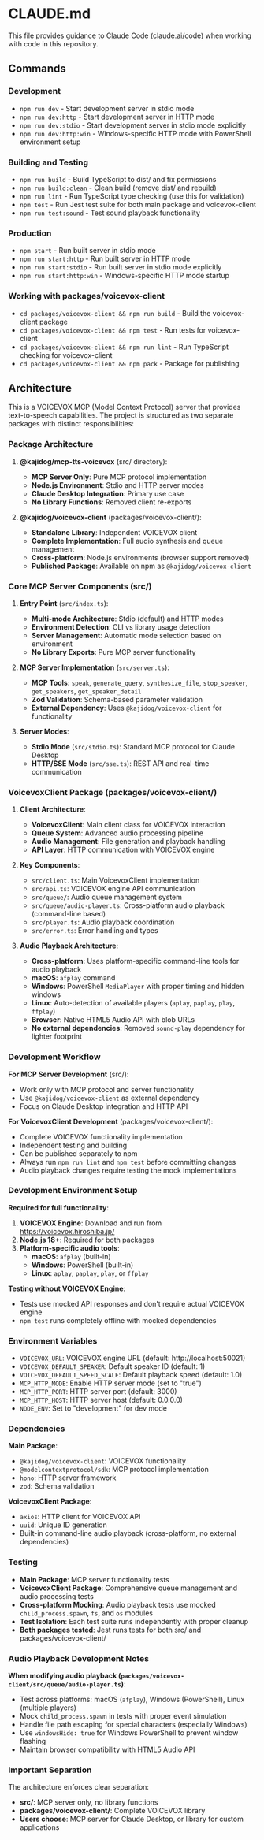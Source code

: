 # CLAUDE.md

This file provides guidance to Claude Code (claude.ai/code) when working with code in this repository.

## Commands

### Development
- `npm run dev` - Start development server in stdio mode
- `npm run dev:http` - Start development server in HTTP mode  
- `npm run dev:stdio` - Start development server in stdio mode explicitly
- `npm run dev:http:win` - Windows-specific HTTP mode with PowerShell environment setup

### Building and Testing
- `npm run build` - Build TypeScript to dist/ and fix permissions
- `npm run build:clean` - Clean build (remove dist/ and rebuild)
- `npm run lint` - Run TypeScript type checking (use this for validation)
- `npm test` - Run Jest test suite for both main package and voicevox-client
- `npm run test:sound` - Test sound playback functionality

### Production
- `npm start` - Run built server in stdio mode
- `npm run start:http` - Run built server in HTTP mode
- `npm run start:stdio` - Run built server in stdio mode explicitly
- `npm run start:http:win` - Windows-specific HTTP mode startup

### Working with packages/voicevox-client
- `cd packages/voicevox-client && npm run build` - Build the voicevox-client package
- `cd packages/voicevox-client && npm test` - Run tests for voicevox-client
- `cd packages/voicevox-client && npm run lint` - Run TypeScript checking for voicevox-client
- `cd packages/voicevox-client && npm pack` - Package for publishing

## Architecture

This is a VOICEVOX MCP (Model Context Protocol) server that provides text-to-speech capabilities. The project is structured as two separate packages with distinct responsibilities:

### Package Architecture

1. **@kajidog/mcp-tts-voicevox** (src/ directory):
   - **MCP Server Only**: Pure MCP protocol implementation
   - **Node.js Environment**: Stdio and HTTP server modes
   - **Claude Desktop Integration**: Primary use case
   - **No Library Functions**: Removed client re-exports

2. **@kajidog/voicevox-client** (packages/voicevox-client/):
   - **Standalone Library**: Independent VOICEVOX client
   - **Complete Implementation**: Full audio synthesis and queue management
   - **Cross-platform**: Node.js environments (browser support removed)
   - **Published Package**: Available on npm as `@kajidog/voicevox-client`

### Core MCP Server Components (src/)

1. **Entry Point** (`src/index.ts`):
   - **Multi-mode Architecture**: Stdio (default) and HTTP modes
   - **Environment Detection**: CLI vs library usage detection
   - **Server Management**: Automatic mode selection based on environment
   - **No Library Exports**: Pure MCP server functionality

2. **MCP Server Implementation** (`src/server.ts`):
   - **MCP Tools**: `speak`, `generate_query`, `synthesize_file`, `stop_speaker`, `get_speakers`, `get_speaker_detail`
   - **Zod Validation**: Schema-based parameter validation
   - **External Dependency**: Uses `@kajidog/voicevox-client` for functionality

3. **Server Modes**:
   - **Stdio Mode** (`src/stdio.ts`): Standard MCP protocol for Claude Desktop
   - **HTTP/SSE Mode** (`src/sse.ts`): REST API and real-time communication

### VoicevoxClient Package (packages/voicevox-client/)

1. **Client Architecture**:
   - **VoicevoxClient**: Main client class for VOICEVOX interaction
   - **Queue System**: Advanced audio processing pipeline
   - **Audio Management**: File generation and playback handling
   - **API Layer**: HTTP communication with VOICEVOX engine

2. **Key Components**:
   - `src/client.ts`: Main VoicevoxClient implementation
   - `src/api.ts`: VOICEVOX engine API communication
   - `src/queue/`: Audio queue management system
   - `src/queue/audio-player.ts`: Cross-platform audio playback (command-line based)
   - `src/player.ts`: Audio playback coordination
   - `src/error.ts`: Error handling and types

3. **Audio Playback Architecture**:
   - **Cross-platform**: Uses platform-specific command-line tools for audio playback
   - **macOS**: `afplay` command
   - **Windows**: PowerShell `MediaPlayer` with proper timing and hidden windows
   - **Linux**: Auto-detection of available players (`aplay`, `paplay`, `play`, `ffplay`)
   - **Browser**: Native HTML5 Audio API with blob URLs
   - **No external dependencies**: Removed `sound-play` dependency for lighter footprint

### Development Workflow

**For MCP Server Development** (src/):
- Work only with MCP protocol and server functionality
- Use `@kajidog/voicevox-client` as external dependency
- Focus on Claude Desktop integration and HTTP API

**For VoicevoxClient Development** (packages/voicevox-client/):
- Complete VOICEVOX functionality implementation
- Independent testing and building
- Can be published separately to npm
- Always run `npm run lint` and `npm test` before committing changes
- Audio playback changes require testing the mock implementations

### Development Environment Setup

**Required for full functionality**:
1. **VOICEVOX Engine**: Download and run from https://voicevox.hiroshiba.jp/
2. **Node.js 18+**: Required for both packages
3. **Platform-specific audio tools**:
   - **macOS**: `afplay` (built-in)
   - **Windows**: PowerShell (built-in)
   - **Linux**: `aplay`, `paplay`, `play`, or `ffplay`

**Testing without VOICEVOX Engine**:
- Tests use mocked API responses and don't require actual VOICEVOX engine
- `npm test` runs completely offline with mocked dependencies

### Environment Variables

- `VOICEVOX_URL`: VOICEVOX engine URL (default: http://localhost:50021)
- `VOICEVOX_DEFAULT_SPEAKER`: Default speaker ID (default: 1)
- `VOICEVOX_DEFAULT_SPEED_SCALE`: Default playback speed (default: 1.0)
- `MCP_HTTP_MODE`: Enable HTTP server mode (set to "true")
- `MCP_HTTP_PORT`: HTTP server port (default: 3000)
- `MCP_HTTP_HOST`: HTTP server host (default: 0.0.0.0)
- `NODE_ENV`: Set to "development" for dev mode

### Dependencies

**Main Package**:
- `@kajidog/voicevox-client`: VOICEVOX functionality
- `@modelcontextprotocol/sdk`: MCP protocol implementation
- `hono`: HTTP server framework
- `zod`: Schema validation

**VoicevoxClient Package**:
- `axios`: HTTP client for VOICEVOX API
- `uuid`: Unique ID generation
- Built-in command-line audio playback (cross-platform, no external dependencies)

### Testing

- **Main Package**: MCP server functionality tests
- **VoicevoxClient Package**: Comprehensive queue management and audio processing tests
- **Cross-platform Mocking**: Audio playback tests use mocked `child_process.spawn`, `fs`, and `os` modules
- **Test Isolation**: Each test suite runs independently with proper cleanup
- **Both packages tested**: Jest runs tests for both src/ and packages/voicevox-client/

### Audio Playback Development Notes

**When modifying audio playback (`packages/voicevox-client/src/queue/audio-player.ts`)**:
- Test across platforms: macOS (`afplay`), Windows (PowerShell), Linux (multiple players)
- Mock `child_process.spawn` in tests with proper event simulation
- Handle file path escaping for special characters (especially Windows)
- Use `windowsHide: true` for Windows PowerShell to prevent window flashing
- Maintain browser compatibility with HTML5 Audio API

### Important Separation

The architecture enforces clear separation:
- **src/**: MCP server only, no library functions
- **packages/voicevox-client/**: Complete VOICEVOX library
- **Users choose**: MCP server for Claude Desktop, or library for custom applications